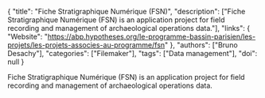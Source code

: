 {
  "title": "Fiche Stratigraphique Numérique (FSN)",
  "description": ["Fiche Stratigraphique Numérique (FSN) is an application project for field recording and management of archaeological operations data."],
  "links": {
    "Website": "https://abp.hypotheses.org/le-programme-bassin-parisien/les-projets/les-projets-associes-au-programme/fsn"
  },
  "authors": ["Bruno Desachy"],
  "categories": ["Filemaker"],
  "tags": ["Data management"],
  "doi": null
}

<!-- Generated by csv2md.R – do not edit by hand -->

Fiche Stratigraphique Numérique (FSN) is an application project for field recording and management of archaeological operations data.